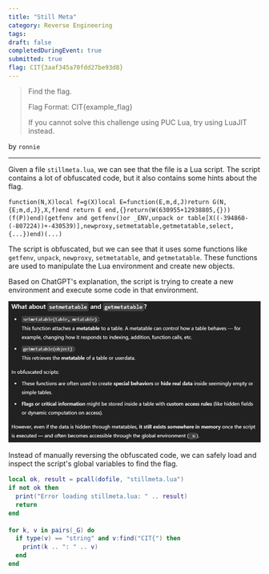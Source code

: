 ```yaml
---
title: "Still Meta"
category: Reverse Engineering
tags: 
draft: false
completedDuringEvent: true
submitted: true
flag: CIT{3aaf345a70fdd27be93d8}
---
```

> Find the flag.
>
> Flag Format: CIT{example_flag}
>
> If you cannot solve this challenge using PUC Lua, try using LuaJIT instead.

by `ronnie`

---

Given a file `stillmeta.lua`, we can see that the file is a Lua script. The script contains a lot of obfuscated code, but it also contains some hints about the flag.

```
function(N,X)local f=g(X)local E=function(E,m,d,J)return G(N,{E;m,d,J},X,f)end return E end,{}return(W(630955+12938805,{}))(f(P))end)(getfenv and getfenv()or _ENV,unpack or table[X((-394860-(-807224))+-430539)],newproxy,setmetatable,getmetatable,select,{...})end)(...)
```

The script is obfuscated, but we can see that it uses some functions like `getfenv`, `unpack`, `newproxy`, `setmetatable`, and `getmetatable`. These functions are used to manipulate the Lua environment and create new objects. 

Based on ChatGPT's explanation, the script is trying to create a new environment and execute some code in that environment.

![alt text](image.png)

Instead of manually reversing the obfuscated code, we can safely load and inspect the script's global variables to find the flag.

```lua
local ok, result = pcall(dofile, "stillmeta.lua")
if not ok then
  print("Error loading stillmeta.lua: " .. result)
  return
end

for k, v in pairs(_G) do
  if type(v) == "string" and v:find("CIT{") then
    print(k .. ": " .. v)
  end
end
```
